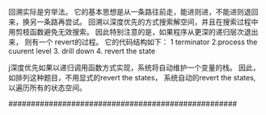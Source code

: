 回溯实际是穷举法。
它的基本思想是从一条路往前走，能进则进，不能进则退回来，换另一条路再尝试。
回溯以深度优先的方式搜索解空间，并且在搜索过程中用剪枝函数避免无效搜索。
因此特别注意的是，如果程序从更深的递归层次退出来， 则有一个 revert的过程。
它的代码结构如下：
1 terminator
2.process the cuurent  level
3. drill  down
4. revert the state

j深度优先如果以递归调用函数方式实现，系统将自动维护一个变量的栈。
因此，如排列这种题目，不用显式的revert the states， 系统自动的revert the states,
以遍历所有的状态空间。




###################################################

